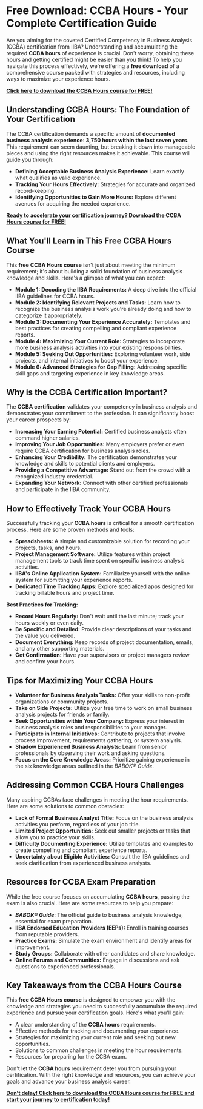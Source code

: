 # Free Download: CCBA Hours - Your Complete Certification Guide

Are you aiming for the coveted Certified Competency in Business Analysis (CCBA) certification from IIBA? Understanding and accumulating the required **CCBA hours** of experience is crucial. Don't worry, obtaining these hours and getting certified might be easier than you think! To help you navigate this process effectively, we're offering a **free download** of a comprehensive course packed with strategies and resources, including ways to maximize your experience hours.

[**Click here to download the CCBA Hours course for FREE!**](https://udemywork.com/ccba-hours)

## Understanding CCBA Hours: The Foundation of Your Certification

The CCBA certification demands a specific amount of **documented business analysis experience**: **3,750 hours within the last seven years**. This requirement can seem daunting, but breaking it down into manageable pieces and using the right resources makes it achievable. This course will guide you through:

*   **Defining Acceptable Business Analysis Experience:** Learn exactly what qualifies as valid experience.
*   **Tracking Your Hours Effectively:** Strategies for accurate and organized record-keeping.
*   **Identifying Opportunities to Gain More Hours:** Explore different avenues for acquiring the needed experience.

[**Ready to accelerate your certification journey? Download the CCBA Hours course for FREE!**](https://udemywork.com/ccba-hours)

## What You'll Learn in This Free CCBA Hours Course

This **free CCBA Hours course** isn't just about meeting the minimum requirement; it's about building a solid foundation of business analysis knowledge and skills. Here's a glimpse of what you can expect:

*   **Module 1: Decoding the IIBA Requirements:** A deep dive into the official IIBA guidelines for CCBA hours.
*   **Module 2: Identifying Relevant Projects and Tasks:** Learn how to recognize the business analysis work you're already doing and how to categorize it appropriately.
*   **Module 3: Documenting Your Experience Accurately:** Templates and best practices for creating compelling and compliant experience reports.
*   **Module 4: Maximizing Your Current Role:** Strategies to incorporate more business analysis activities into your existing responsibilities.
*   **Module 5: Seeking Out Opportunities:** Exploring volunteer work, side projects, and internal initiatives to boost your experience.
*   **Module 6: Advanced Strategies for Gap Filling:** Addressing specific skill gaps and targeting experience in key knowledge areas.

## Why is the CCBA Certification Important?

The **CCBA certification** validates your competency in business analysis and demonstrates your commitment to the profession. It can significantly boost your career prospects by:

*   **Increasing Your Earning Potential:** Certified business analysts often command higher salaries.
*   **Improving Your Job Opportunities:** Many employers prefer or even require CCBA certification for business analysis roles.
*   **Enhancing Your Credibility:** The certification demonstrates your knowledge and skills to potential clients and employers.
*   **Providing a Competitive Advantage:** Stand out from the crowd with a recognized industry credential.
*   **Expanding Your Network:** Connect with other certified professionals and participate in the IIBA community.

## How to Effectively Track Your CCBA Hours

Successfully tracking your **CCBA hours** is critical for a smooth certification process. Here are some proven methods and tools:

*   **Spreadsheets:** A simple and customizable solution for recording your projects, tasks, and hours.
*   **Project Management Software:** Utilize features within project management tools to track time spent on specific business analysis activities.
*   **IIBA's Online Application System:** Familiarize yourself with the online system for submitting your experience reports.
*   **Dedicated Time Tracking Apps:** Explore specialized apps designed for tracking billable hours and project time.

**Best Practices for Tracking:**

*   **Record Hours Regularly:** Don't wait until the last minute; track your hours weekly or even daily.
*   **Be Specific and Detailed:** Provide clear descriptions of your tasks and the value you delivered.
*   **Document Everything:** Keep records of project documentation, emails, and any other supporting materials.
*   **Get Confirmation:** Have your supervisors or project managers review and confirm your hours.

## Tips for Maximizing Your CCBA Hours

*   **Volunteer for Business Analysis Tasks:** Offer your skills to non-profit organizations or community projects.
*   **Take on Side Projects:** Utilize your free time to work on small business analysis projects for friends or family.
*   **Seek Opportunities within Your Company:** Express your interest in business analysis roles and responsibilities to your manager.
*   **Participate in Internal Initiatives:** Contribute to projects that involve process improvement, requirements gathering, or system analysis.
*   **Shadow Experienced Business Analysts:** Learn from senior professionals by observing their work and asking questions.
*   **Focus on the Core Knowledge Areas:** Prioritize gaining experience in the six knowledge areas outlined in the *BABOK® Guide*.

## Addressing Common CCBA Hours Challenges

Many aspiring CCBAs face challenges in meeting the hour requirements. Here are some solutions to common obstacles:

*   **Lack of Formal Business Analyst Title:** Focus on the business analysis activities you perform, regardless of your job title.
*   **Limited Project Opportunities:** Seek out smaller projects or tasks that allow you to practice your skills.
*   **Difficulty Documenting Experience:** Utilize templates and examples to create compelling and compliant experience reports.
*   **Uncertainty about Eligible Activities:** Consult the IIBA guidelines and seek clarification from experienced business analysts.

## Resources for CCBA Exam Preparation

While the free course focuses on accumulating **CCBA hours**, passing the exam is also crucial. Here are some resources to help you prepare:

*   ***BABOK® Guide***: The official guide to business analysis knowledge, essential for exam preparation.
*   **IIBA Endorsed Education Providers (EEPs):** Enroll in training courses from reputable providers.
*   **Practice Exams:** Simulate the exam environment and identify areas for improvement.
*   **Study Groups:** Collaborate with other candidates and share knowledge.
*   **Online Forums and Communities:** Engage in discussions and ask questions to experienced professionals.

## Key Takeaways from the CCBA Hours Course

This **free CCBA Hours course** is designed to empower you with the knowledge and strategies you need to successfully accumulate the required experience and pursue your certification goals. Here's what you'll gain:

*   A clear understanding of the **CCBA hours** requirements.
*   Effective methods for tracking and documenting your experience.
*   Strategies for maximizing your current role and seeking out new opportunities.
*   Solutions to common challenges in meeting the hour requirements.
*   Resources for preparing for the CCBA exam.

Don't let the **CCBA hours** requirement deter you from pursuing your certification. With the right knowledge and resources, you can achieve your goals and advance your business analysis career.

[**Don't delay! Click here to download the CCBA Hours course for FREE and start your journey to certification today!**](https://udemywork.com/ccba-hours)

